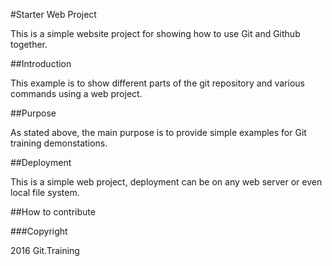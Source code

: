 #Starter Web Project

This is a simple website project for showing how to use Git and Github together.

##Introduction

This example is to show different parts of the git repository and various commands using a web project.

##Purpose

As stated above, the main purpose is to provide simple examples for Git training demonstations.

##Deployment

This is a simple web project, deployment can be on any web server or even local file system.

##How to contribute

###Copyright

2016 Git.Training